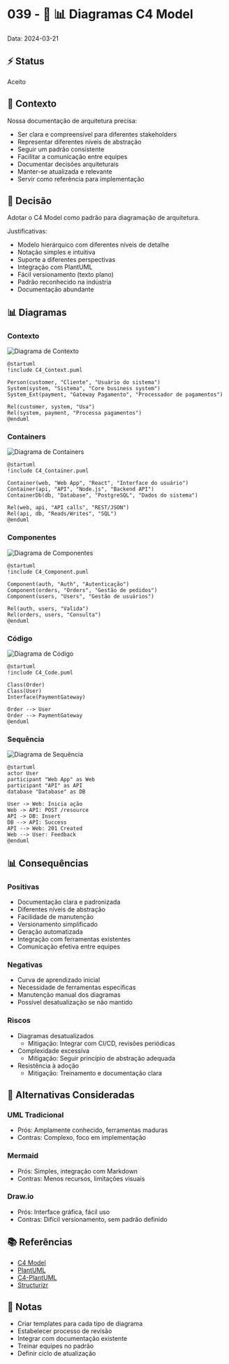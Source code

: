 # 039 - 📝 📊 Diagramas C4 Model

Data: 2024-03-21

## ⚡ Status

Aceito

## 🎯 Contexto

Nossa documentação de arquitetura precisa:
- Ser clara e compreensível para diferentes stakeholders
- Representar diferentes níveis de abstração
- Seguir um padrão consistente
- Facilitar a comunicação entre equipes
- Documentar decisões arquiteturais
- Manter-se atualizada e relevante
- Servir como referência para implementação

## 🔨 Decisão

Adotar o C4 Model como padrão para diagramação de arquitetura.

Justificativas:
- Modelo hierárquico com diferentes níveis de detalhe
- Notação simples e intuitiva
- Suporte a diferentes perspectivas
- Integração com PlantUML
- Fácil versionamento (texto plano)
- Padrão reconhecido na indústria
- Documentação abundante

## 📊 Diagramas

### Contexto
![Diagrama de Contexto](diagrams/adr-039-context.png)

```plantuml
@startuml
!include C4_Context.puml

Person(customer, "Cliente", "Usuário do sistema")
System(system, "Sistema", "Core business system")
System_Ext(payment, "Gateway Pagamento", "Processador de pagamentos")

Rel(customer, system, "Usa")
Rel(system, payment, "Processa pagamentos")
@enduml
```

### Containers
![Diagrama de Containers](diagrams/adr-039-containers.png)

```plantuml
@startuml
!include C4_Container.puml

Container(web, "Web App", "React", "Interface do usuário")
Container(api, "API", "Node.js", "Backend API")
ContainerDb(db, "Database", "PostgreSQL", "Dados do sistema")

Rel(web, api, "API calls", "REST/JSON")
Rel(api, db, "Reads/Writes", "SQL")
@enduml
```

### Componentes
![Diagrama de Componentes](diagrams/adr-039-components.png)

```plantuml
@startuml
!include C4_Component.puml

Component(auth, "Auth", "Autenticação")
Component(orders, "Orders", "Gestão de pedidos")
Component(users, "Users", "Gestão de usuários")

Rel(auth, users, "Valida")
Rel(orders, users, "Consulta")
@enduml
```

### Código
![Diagrama de Código](diagrams/adr-039-code.png)

```plantuml
@startuml
!include C4_Code.puml

Class(Order)
Class(User)
Interface(PaymentGateway)

Order --> User
Order --> PaymentGateway
@enduml
```

### Sequência
![Diagrama de Sequência](diagrams/adr-039-sequence.png)

```plantuml
@startuml
actor User
participant "Web App" as Web
participant "API" as API
database "Database" as DB

User -> Web: Inicia ação
Web -> API: POST /resource
API -> DB: Insert
DB --> API: Success
API --> Web: 201 Created
Web --> User: Feedback
@enduml
```

## 📊 Consequências

### Positivas

- Documentação clara e padronizada
- Diferentes níveis de abstração
- Facilidade de manutenção
- Versionamento simplificado
- Geração automatizada
- Integração com ferramentas existentes
- Comunicação efetiva entre equipes

### Negativas

- Curva de aprendizado inicial
- Necessidade de ferramentas específicas
- Manutenção manual dos diagramas
- Possível desatualização se não mantido

### Riscos

- Diagramas desatualizados
  - Mitigação: Integrar com CI/CD, revisões periódicas
- Complexidade excessiva
  - Mitigação: Seguir princípio de abstração adequada
- Resistência à adoção
  - Mitigação: Treinamento e documentação clara

## 🔄 Alternativas Consideradas

### UML Tradicional
- Prós: Amplamente conhecido, ferramentas maduras
- Contras: Complexo, foco em implementação

### Mermaid
- Prós: Simples, integração com Markdown
- Contras: Menos recursos, limitações visuais

### Draw.io
- Prós: Interface gráfica, fácil uso
- Contras: Difícil versionamento, sem padrão definido

## 📚 Referências

- [C4 Model](https://c4model.com/)
- [PlantUML](https://plantuml.com/)
- [C4-PlantUML](https://github.com/plantuml-stdlib/C4-PlantUML)
- [Structurizr](https://structurizr.com/)

## 📝 Notas

- Criar templates para cada tipo de diagrama
- Estabelecer processo de revisão
- Integrar com documentação existente
- Treinar equipes no padrão
- Definir ciclo de atualização 